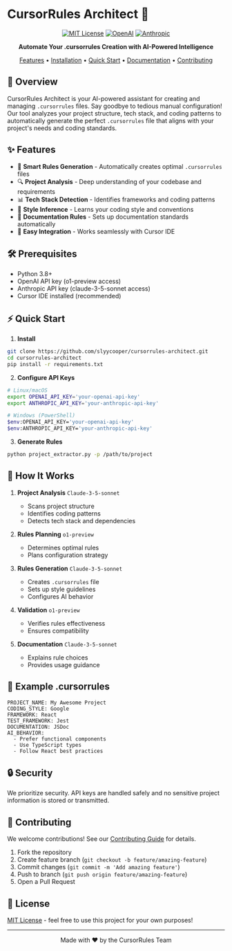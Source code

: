# CursorRules Architect 🚀

<div align="center">

[![MIT License](https://img.shields.io/badge/License-MIT-green.svg)](https://choosealicense.com/licenses/mit/)
[![OpenAI](https://img.shields.io/badge/OpenAI-o1--preview-blue.svg)](https://openai.com/)
[![Anthropic](https://img.shields.io/badge/Anthropic-claude--3-purple.svg)](https://anthropic.com/)

**Automate Your .cursorrules Creation with AI-Powered Intelligence**

[Features](#features) • [Installation](#installation) • [Quick Start](#quick-start) • [Documentation](#documentation) • [Contributing](#contributing)

</div>

## 🌟 Overview

CursorRules Architect is your AI-powered assistant for creating and managing `.cursorrules` files. Say goodbye to tedious manual configuration! Our tool analyzes your project structure, tech stack, and coding patterns to automatically generate the perfect `.cursorrules` file that aligns with your project's needs and coding standards.

## ✨ Features

- 🤖 **Smart Rules Generation** - Automatically creates optimal `.cursorrules` files
- 🔍 **Project Analysis** - Deep understanding of your codebase and requirements
- 📊 **Tech Stack Detection** - Identifies frameworks and coding patterns
- 🎨 **Style Inference** - Learns your coding style and conventions
- 📝 **Documentation Rules** - Sets up documentation standards automatically
- 🚀 **Easy Integration** - Works seamlessly with Cursor IDE

## 🛠️ Prerequisites

- Python 3.8+
- OpenAI API key (o1-preview access)
- Anthropic API key (claude-3-5-sonnet access)
- Cursor IDE installed (recommended)

## ⚡ Quick Start

1. **Install**
```bash
git clone https://github.com/slyycooper/cursorrules-architect.git
cd cursorrules-architect
pip install -r requirements.txt
```

2. **Configure API Keys**
```bash
# Linux/macOS
export OPENAI_API_KEY='your-openai-api-key'
export ANTHROPIC_API_KEY='your-anthropic-api-key'

# Windows (PowerShell)
$env:OPENAI_API_KEY='your-openai-api-key'
$env:ANTHROPIC_API_KEY='your-anthropic-api-key'
```

3. **Generate Rules**
```bash
python project_extractor.py -p /path/to/project
```

## 🔄 How It Works

1. **Project Analysis** `Claude-3-5-sonnet`
   - Scans project structure
   - Identifies coding patterns
   - Detects tech stack and dependencies

2. **Rules Planning** `o1-preview`
   - Determines optimal rules
   - Plans configuration strategy

3. **Rules Generation** `Claude-3-5-sonnet`
   - Creates `.cursorrules` file
   - Sets up style guidelines
   - Configures AI behavior

4. **Validation** `o1-preview`
   - Verifies rules effectiveness
   - Ensures compatibility

5. **Documentation** `Claude-3-5-sonnet`
   - Explains rule choices
   - Provides usage guidance

## 📝 Example .cursorrules

```plaintext
PROJECT_NAME: My Awesome Project
CODING_STYLE: Google
FRAMEWORK: React
TEST_FRAMEWORK: Jest
DOCUMENTATION: JSDoc
AI_BEHAVIOR:
  - Prefer functional components
  - Use TypeScript types
  - Follow React best practices
```

## 🔒 Security

We prioritize security. API keys are handled safely and no sensitive project information is stored or transmitted.

## 🤝 Contributing

We welcome contributions! See our [Contributing Guide](CONTRIBUTING.md) for details.

1. Fork the repository
2. Create feature branch (`git checkout -b feature/amazing-feature`)
3. Commit changes (`git commit -m 'Add amazing feature'`)
4. Push to branch (`git push origin feature/amazing-feature`)
5. Open a Pull Request

## 📄 License

[MIT License](LICENSE) - feel free to use this project for your own purposes!

---

<div align="center">
Made with ❤️ by the CursorRules Team
</div> 